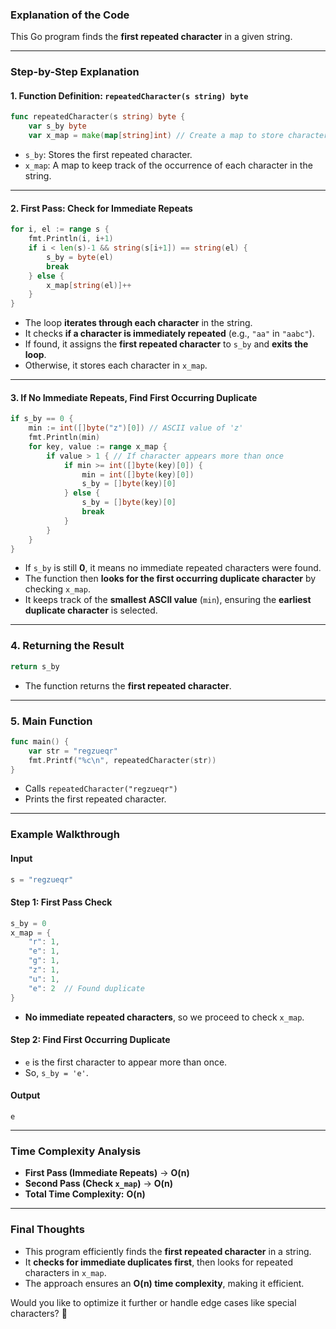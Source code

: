 ### **Explanation of the Code**
This Go program finds the **first repeated character** in a given string.

---

### **Step-by-Step Explanation**
#### **1. Function Definition: `repeatedCharacter(s string) byte`**
```go
func repeatedCharacter(s string) byte {
    var s_by byte
    var x_map = make(map[string]int) // Create a map to store character counts
```
- `s_by`: Stores the first repeated character.
- `x_map`: A map to keep track of the occurrence of each character in the string.

---

#### **2. First Pass: Check for Immediate Repeats**
```go
for i, el := range s {
    fmt.Println(i, i+1)
    if i < len(s)-1 && string(s[i+1]) == string(el) {
        s_by = byte(el)
        break
    } else {
        x_map[string(el)]++
    }
}
```
- The loop **iterates through each character** in the string.
- It checks **if a character is immediately repeated** (e.g., `"aa"` in `"aabc"`).
- If found, it assigns the **first repeated character** to `s_by` and **exits the loop**.
- Otherwise, it stores each character in `x_map`.

---

#### **3. If No Immediate Repeats, Find First Occurring Duplicate**
```go
if s_by == 0 {
    min := int([]byte("z")[0]) // ASCII value of 'z'
    fmt.Println(min)
    for key, value := range x_map {
        if value > 1 { // If character appears more than once
            if min >= int([]byte(key)[0]) {                    
                min = int([]byte(key)[0])
                s_by = []byte(key)[0]
            } else {
                s_by = []byte(key)[0]
                break
            }
        }
    }
}
```
- If `s_by` is still **0**, it means no immediate repeated characters were found.
- The function then **looks for the first occurring duplicate character** by checking `x_map`.
- It keeps track of the **smallest ASCII value** (`min`), ensuring the **earliest duplicate character** is selected.

---

### **4. Returning the Result**
```go
return s_by
```
- The function returns the **first repeated character**.

---

### **5. Main Function**
```go
func main() {
    var str = "regzueqr"
    fmt.Printf("%c\n", repeatedCharacter(str))
}
```
- Calls `repeatedCharacter("regzueqr")`
- Prints the first repeated character.

---

### **Example Walkthrough**
#### **Input**
```go
s = "regzueqr"
```

#### **Step 1: First Pass Check**
```go
s_by = 0
x_map = {
    "r": 1,
    "e": 1,
    "g": 1,
    "z": 1,
    "u": 1,
    "e": 2  // Found duplicate
}
```
- **No immediate repeated characters**, so we proceed to check `x_map`.

#### **Step 2: Find First Occurring Duplicate**
- `e` is the first character to appear more than once.
- So, `s_by = 'e'`.

#### **Output**
```
e
```

---

### **Time Complexity Analysis**
- **First Pass (Immediate Repeats)** → **O(n)**
- **Second Pass (Check `x_map`)** → **O(n)**
- **Total Time Complexity:** **O(n)**

---

### **Final Thoughts**
- This program efficiently finds the **first repeated character** in a string.
- It **checks for immediate duplicates first**, then looks for repeated characters in `x_map`.
- The approach ensures an **O(n) time complexity**, making it efficient.

Would you like to optimize it further or handle edge cases like special characters? 🚀